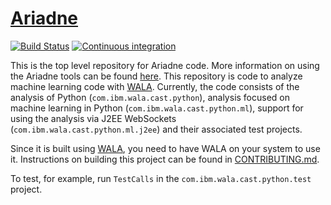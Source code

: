 # [Ariadne](https://wala.github.io/ariadne/)

[![Build Status](https://app.travis-ci.com/ponder-lab/ML.svg?branch=master)](https://app.travis-ci.com/ponder-lab/ML) [![Continuous integration](https://github.com/ponder-lab/ML/actions/workflows/continuous-integration.yml/badge.svg)](https://github.com/ponder-lab/ML/actions/workflows/continuous-integration.yml)

This is the top level repository for Ariadne code. More information on using the Ariadne tools can be found [here](https://wala.github.io/ariadne/). This repository is code to analyze machine learning code with [WALA]. Currently, the code consists of the analysis of Python (`com.ibm.wala.cast.python`), analysis focused on machine learning in Python (`com.ibm.wala.cast.python.ml`), support for using the analysis via J2EE WebSockets (`com.ibm.wala.cast.python.ml.j2ee`) and their associated test projects.

Since it is built using [WALA], you need to have WALA on your system to use it. Instructions on building this project can be found in [CONTRIBUTING.md].

To test, for example, run `TestCalls` in the `com.ibm.wala.cast.python.test` project.

[WALA]: https://github.com/wala/WALA
[CONTRIBUTING.md]: CONTRIBUTING.md#building
